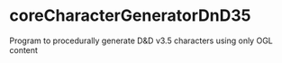 # coreCharacterGeneratorDnD35
Program to procedurally generate D&amp;D v3.5 characters using only OGL content
